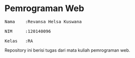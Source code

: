 # Pemrograman Web
<pre>
Nama    :Revansa Helsa Kuswana <br />
NIM     :120140096 <br />
Kelas   :RA
</pre>
Repository ini berisi tugas dari mata kuliah pemrograman web.